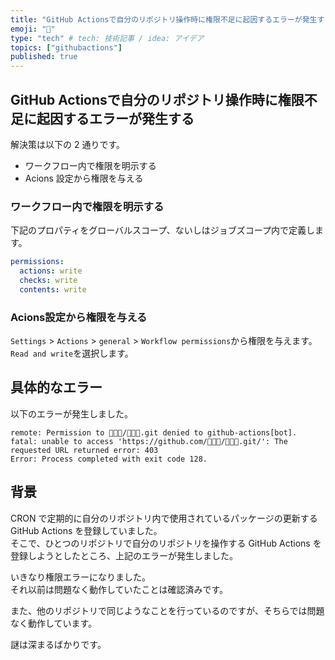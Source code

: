 ```yaml
---
title: "GitHub Actionsで自分のリポジトリ操作時に権限不足に起因するエラーが発生する"
emoji: "👋"
type: "tech" # tech: 技術記事 / idea: アイデア
topics: ["githubactions"]
published: true
---
```


## GitHub Actionsで自分のリポジトリ操作時に権限不足に起因するエラーが発生する

解決策は以下の 2 通りです。  

- ワークフロー内で権限を明示する
- Acions 設定から権限を与える

### ワークフロー内で権限を明示する

下記のプロパティをグローバルスコープ、ないしはジョブズコープ内で定義します。  

```yaml
permissions:
  actions: write
  checks: write
  contents: write
```

### Acions設定から権限を与える

`Settings` > `Actions` > `general` > `Workflow permissions`から権限を与えます。  
`Read and write`を選択します。  

## 具体的なエラー

以下のエラーが発生しました。  

```shell
remote: Permission to 🐙🐙🐙/🐬🐬🐬.git denied to github-actions[bot].
fatal: unable to access 'https://github.com/🐙🐙🐙/🐬🐬🐬.git/': The requested URL returned error: 403
Error: Process completed with exit code 128.
```

## 背景

CRON で定期的に自分のリポジトリ内で使用されているパッケージの更新する GitHub Actions を登録していました。  
そこで、ひとつのリポジトリで自分のリポジトリを操作する GitHub Actions を登録しようとしたところ、上記のエラーが発生しました。  

いきなり権限エラーになりました。  
それ以前は問題なく動作していたことは確認済みです。  

また、他のリポジトリで同じようなことを行っているのですが、そちらでは問題なく動作しています。  

謎は深まるばかりです。  
